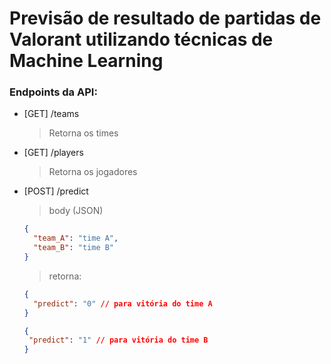 # Previsão de resultado de partidas de Valorant utilizando técnicas de Machine Learning

### Endpoints da API:

* [GET] /teams
  > Retorna os times
  
* [GET] /players
  > Retorna os jogadores
  
* [POST] /predict
  > body (JSON)
  ```JSON
  {
    "team_A": "time A",
    "team_B": "time B"
  }
  ```
  > retorna:
  ```JSON
  {
    "predict": "0" // para vitória do time A
  }
  ```
   ```JSON
  {
    "predict": "1" // para vitória do time B
  }
  ```
